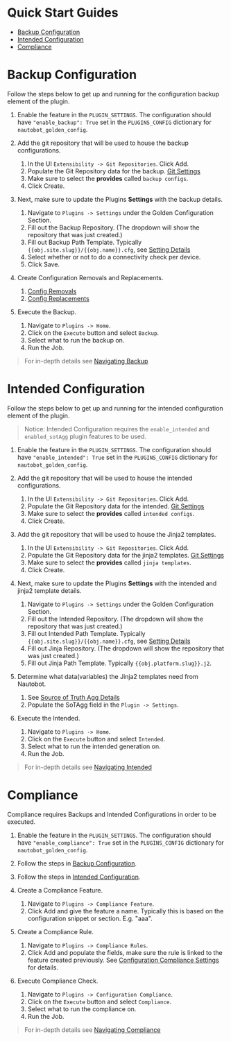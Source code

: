 # Quick Start Guides

- [Backup Configuration](#backup-configuration)
- [Intended Configuration](#intended-configuration)
- [Compliance](#compliance)

# Backup Configuration

Follow the steps below to get up and running for the configuration backup element of the plugin.

1. Enable the feature in the `PLUGIN_SETTINGS`.  The configuration should have `"enable_backup": True` set in the `PLUGINS_CONFIG` dictionary for `nautobot_golden_config`.

2. Add the git repository that will be used to house the backup configurations.

    1. In the UI `Extensibility -> Git Repositories`. Click Add.
    2. Populate the Git Repository data for the backup. [Git Settings](./navigating-golden.md#git-settings)
    3. Make sure to select the **provides** called `backup configs`.
    4. Click Create.

3. Next, make sure to update the Plugins **Settings** with the backup details.

    1. Navigate to `Plugins -> Settings` under the Golden Configuration Section.
    2. Fill out the Backup Repository. (The dropdown will show the repository that was just created.)
    3. Fill out Backup Path Template. Typically `{{obj.site.slug}}/{{obj.name}}.cfg`, see [Setting Details](./navigating-golden.md#application-settings)
    4. Select whether or not to do a connectivity check per device.
    5. Click Save.

4. Create Configuration Removals and Replacements.

    1. [Config Removals](./navigating-backup#config-removals)
    2. [Config Replacements](./navigating-backup#config-replacements)

5. Execute the Backup.

    1. Navigate to `Plugins -> Home`.
    2. Click on the `Execute` button and select `Backup`.
    3. Select what to run the backup on.
    4. Run the Job.

> For in-depth details see [Navigating Backup](./navigating-backup.md)

# Intended Configuration

Follow the steps below to get up and running for the intended configuration element of the plugin.

> Notice: Intended Configuration requires the `enable_intended` and `enabled_sotAgg` plugin features to be used.

1. Enable the feature in the `PLUGIN_SETTINGS`.  The configuration should have `"enable_intended": True` set in the `PLUGINS_CONFIG` dictionary for `nautobot_golden_config`.

2. Add the git repository that will be used to house the intended configurations.

    1. In the UI `Extensibility -> Git Repositories`. Click Add.
    2. Populate the Git Repository data for the intended. [Git Settings](./navigating-golden.md#git-settings)
    3. Make sure to select the **provides** called `intended configs`.
    4. Click Create.

3. Add the git repository that will be used to house the Jinja2 templates.

    1. In the UI `Extensibility -> Git Repositories`. Click Add.
    2. Populate the Git Repository data for the jinja2 templates. [Git Settings](./navigating-golden.md#git-settings)
    3. Make sure to select the **provides** called `jinja templates`.
    4. Click Create.

4. Next, make sure to update the Plugins **Settings** with the intended and jinja2 template details.

    1. Navigate to `Plugins -> Settings` under the Golden Configuration Section.
    2. Fill out the Intended Repository. (The dropdown will show the repository that was just created.)
    3. Fill out Intended Path Template. Typically `{{obj.site.slug}}/{{obj.name}}.cfg`, see [Setting Details](./navigating-golden.md#application-settings)
    4. Fill out Jinja Repository. (The dropdown will show the repository that was just created.)
    5. Fill out Jinja Path Template.  Typically `{{obj.platform.slug}}.j2`.

4. Determine what data(variables) the Jinja2 templates need from Nautobot.

    1. See [Source of Truth Agg Details](./navigating-sot-agg.md)
    2. Populate the SoTAgg field in the `Plugin -> Settings`.

5. Execute the Intended.

    1. Navigate to `Plugins -> Home`.
    2. Click on the `Execute` button and select `Intended`.
    3. Select what to run the intended generation on.
    4. Run the Job.

> For in-depth details see [Navigating Intended](./navigating-intended.md)

# Compliance

Compliance requires Backups and Intended Configurations in order to be executed.

1. Enable the feature in the `PLUGIN_SETTINGS`.  The configuration should have `"enable_compliance": True` set in the `PLUGINS_CONFIG` dictionary for `nautobot_golden_config`.
2. Follow the steps in [Backup Configuration](#backup-configuration).
3. Follow the steps in [Intended Configuration](#intended-configuration).
4. Create a Compliance Feature.

    1. Navigate to `Plugins -> Compliance Feature`.
    2. Click Add and give the feature a name.  Typically this is based on the configuration snippet or section. E.g. "aaa".

5. Create a Compliance Rule.

    1. Navigate to `Plugins -> Compliance Rules`.
    2. Click Add and populate the fields, make sure the rule is linked to the feature created previously. See [Configuration Compliance Settings](./navigating-compliance.md#configuration-compliance-settings) for details.

6. Execute Compliance Check.

    1. Navigate to `Plugins -> Configuration Compliance`.
    2. Click on the `Execute` button and select `Compliance`.
    3. Select what to run the compliance on.
    4. Run the Job.

> For in-depth details see [Navigating Compliance](./navigating-compliance.md)
